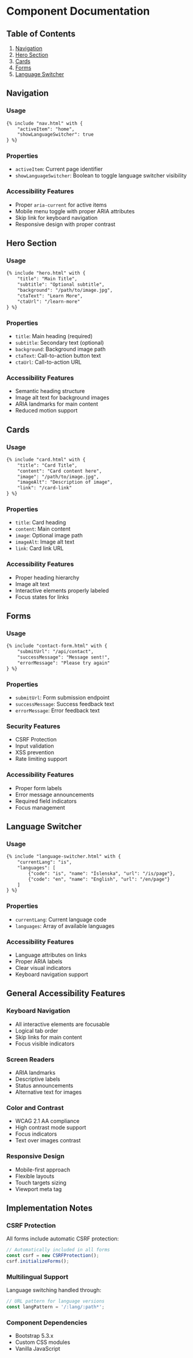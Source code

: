 # Component Documentation

## Table of Contents
1. [Navigation](#navigation)
2. [Hero Section](#hero-section)
3. [Cards](#cards)
4. [Forms](#forms)
5. [Language Switcher](#language-switcher)

## Navigation

### Usage
```html
{% include "nav.html" with {
    "activeItem": "home",
    "showLanguageSwitcher": true
} %}
```

### Properties
- `activeItem`: Current page identifier
- `showLanguageSwitcher`: Boolean to toggle language switcher visibility

### Accessibility Features
- Proper `aria-current` for active items
- Mobile menu toggle with proper ARIA attributes
- Skip link for keyboard navigation
- Responsive design with proper contrast

## Hero Section

### Usage
```html
{% include "hero.html" with {
    "title": "Main Title",
    "subtitle": "Optional subtitle",
    "background": "/path/to/image.jpg",
    "ctaText": "Learn More",
    "ctaUrl": "/learn-more"
} %}
```

### Properties
- `title`: Main heading (required)
- `subtitle`: Secondary text (optional)
- `background`: Background image path
- `ctaText`: Call-to-action button text
- `ctaUrl`: Call-to-action URL

### Accessibility Features
- Semantic heading structure
- Image alt text for background images
- ARIA landmarks for main content
- Reduced motion support

## Cards

### Usage
```html
{% include "card.html" with {
    "title": "Card Title",
    "content": "Card content here",
    "image": "/path/to/image.jpg",
    "imageAlt": "Description of image",
    "link": "/card-link"
} %}
```

### Properties
- `title`: Card heading
- `content`: Main content
- `image`: Optional image path
- `imageAlt`: Image alt text
- `link`: Card link URL

### Accessibility Features
- Proper heading hierarchy
- Image alt text
- Interactive elements properly labeled
- Focus states for links

## Forms

### Usage
```html
{% include "contact-form.html" with {
    "submitUrl": "/api/contact",
    "successMessage": "Message sent!",
    "errorMessage": "Please try again"
} %}
```

### Properties
- `submitUrl`: Form submission endpoint
- `successMessage`: Success feedback text
- `errorMessage`: Error feedback text

### Security Features
- CSRF Protection
- Input validation
- XSS prevention
- Rate limiting support

### Accessibility Features
- Proper form labels
- Error message announcements
- Required field indicators
- Focus management

## Language Switcher

### Usage
```html
{% include "language-switcher.html" with {
    "currentLang": "is",
    "languages": [
        {"code": "is", "name": "Íslenska", "url": "/is/page"},
        {"code": "en", "name": "English", "url": "/en/page"}
    ]
} %}
```

### Properties
- `currentLang`: Current language code
- `languages`: Array of available languages

### Accessibility Features
- Language attributes on links
- Proper ARIA labels
- Clear visual indicators
- Keyboard navigation support

## General Accessibility Features

### Keyboard Navigation
- All interactive elements are focusable
- Logical tab order
- Skip links for main content
- Focus visible indicators

### Screen Readers
- ARIA landmarks
- Descriptive labels
- Status announcements
- Alternative text for images

### Color and Contrast
- WCAG 2.1 AA compliance
- High contrast mode support
- Focus indicators
- Text over images contrast

### Responsive Design
- Mobile-first approach
- Flexible layouts
- Touch targets sizing
- Viewport meta tag

## Implementation Notes

### CSRF Protection
All forms include automatic CSRF protection:
```javascript
// Automatically included in all forms
const csrf = new CSRFProtection();
csrf.initializeForms();
```

### Multilingual Support
Language switching handled through:
```javascript
// URL pattern for language versions
const langPattern = '/:lang/:path*';
```

### Component Dependencies
- Bootstrap 5.3.x
- Custom CSS modules
- Vanilla JavaScript